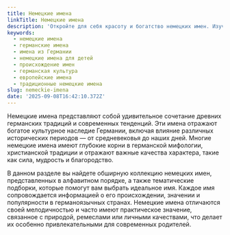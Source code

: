 ```yaml
---
title: Немецкие имена
linkTitle: Немецкие имена
description: 'Откройте для себя красоту и богатство немецких имен. Изучите их происхождение, значение и культурное наследие для выбора идеального имени.'
keywords:
  - немецкие имена
  - германские имена
  - имена из Германии
  - немецкие имена для детей
  - происхождение имен
  - германская культура
  - европейские имена
  - традиционные немецкие имена
slug: nemeckie-imena
date: '2025-09-08T16:42:10.372Z'
---
```


Немецкие имена представляют собой удивительное сочетание древних германских традиций и современных тенденций. Эти имена отражают богатое культурное наследие Германии, включая влияние различных исторических периодов — от средневековья до наших дней. Многие немецкие имена имеют глубокие корни в германской мифологии, христианской традиции и отражают важные качества характера, такие как сила, мудрость и благородство.

В данном разделе вы найдете обширную коллекцию немецких имен, представленных в алфавитном порядке, а также тематические подборки, которые помогут вам выбрать идеальное имя. Каждое имя сопровождается информацией о его происхождении, значении и популярности в германоязычных странах. Немецкие имена отличаются своей мелодичностью и часто имеют практическое значение, связанное с природой, ремеслами или личными качествами, что делает их особенно привлекательными для современных родителей.
